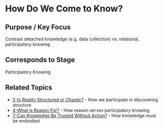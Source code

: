 # How Do We Come to Know?

## Purpose / Key Focus
Contrast detached knowledge (e.g. data collection) vs. relational, participatory knowing

## Corresponds to Stage
Participatory Knowing

## Related Topics
- [2-Is Reality Structured or Chaotic?](2-Is%20Reality%20Structured%20or%20Chaotic.md) - How we participate in discovering structure
- [4-What is Reason For?](4-What%20is%20Reason%20For.md) - How reason serves participatory knowing
- [7-Can Knowledge Be Trusted Without Action?](7-Can%20Knowledge%20Be%20Trusted%20Without%20Action.md) - How knowledge must be embodied 